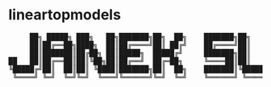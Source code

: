 # lineartopmodels
<pre>
     ██╗ █████╗ ███╗   ██╗███████╗██╗  ██╗    ███████╗██╗   ██╗ ██████╗██╗  ██╗███████╗    
     ██║██╔══██╗████╗  ██║██╔════╝██║ ██╔╝    ██╔════╝██║   ██║██╔════╝██║ ██╔╝██╔════╝    
     ██║███████║██╔██╗ ██║█████╗  █████╔╝     ███████╗██║   ██║██║     █████╔╝ ███████╗    
██   ██║██╔══██║██║╚██╗██║██╔══╝  ██╔═██╗     ╚════██║██║   ██║██║     ██╔═██╗ ╚════██║    
╚█████╔╝██║  ██║██║ ╚████║███████╗██║  ██╗    ███████║╚██████╔╝╚██████╗██║  ██╗███████║    
 ╚════╝ ╚═╝  ╚═╝╚═╝  ╚═══╝╚══════╝╚═╝  ╚═╝    ╚══════╝ ╚═════╝  ╚═════╝╚═╝  ╚═╝╚══════╝ 
 </pre>
